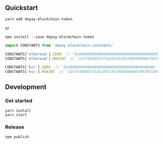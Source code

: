 ## Quickstart

```
yarn add depay-blockchain-token
```

or 

```
npm install --save depay-blockchain-token
```

```javascript
import CONSTANTS from 'depay-blockchain-constants'

CONSTANTS['ethereum'].ZERO  // '0x0000000000000000000000000000000000000000'
CONSTANTS['ethereum'].MAXINT  // '115792089237316195423570985008687907853269984665640564039457584007913129639935'

CONSTANTS['bsc'].ZERO  // '0x0000000000000000000000000000000000000000'
CONSTANTS['bsc'].MAXINT  // '115792089237316195423570985008687907853269984665640564039457584007913129639935'
```

## Development

### Get started

```
yarn install
yarn start
```

### Release

```
npm publish
```
